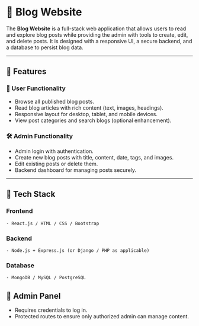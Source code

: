 # 📝 Blog Website

The **Blog Website** is a full-stack web application that allows users to read and explore blog posts while providing the admin with tools to create, edit, and delete posts. It is designed with a responsive UI, a secure backend, and a database to persist blog data.

---

## 🌟 Features

### 👥 User Functionality
- Browse all published blog posts.
- Read blog articles with rich content (text, images, headings).
- Responsive layout for desktop, tablet, and mobile devices.
- View post categories and search blogs (optional enhancement).

### 🛠️ Admin Functionality
- Admin login with authentication.
- Create new blog posts with title, content, date, tags, and images.
- Edit existing posts or delete them.
- Backend dashboard for managing posts securely.

---

## 🧰 Tech Stack

### Frontend 
    - React.js / HTML / CSS / Bootstrap

### Backend
    - Node.js + Express.js (or Django / PHP as applicable)

### Database
    - MongoDB / MySQL / PostgreSQL


## 🔐 Admin Panel

- Requires credentials to log in.
- Protected routes to ensure only authorized admin can manage content.
